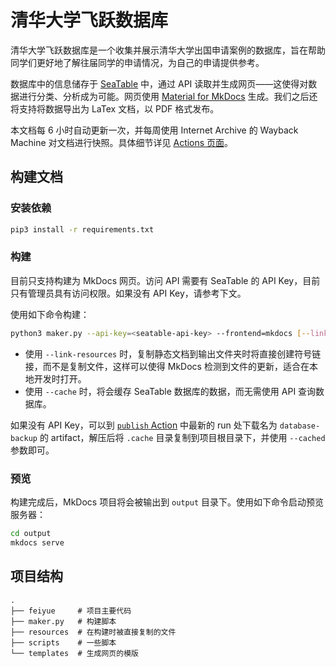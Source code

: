 # 清华大学飞跃数据库

清华大学飞跃数据库是一个收集并展示清华大学出国申请案例的数据库，旨在帮助同学们更好地了解往届同学的申请情况，为自己的申请提供参考。

数据库中的信息储存于 [SeaTable](https://cloud.seatable.io/dtable/external-links/custom/thu-feiyue/) 中，通过 API 读取并生成网页——这使得对数据进行分类、分析成为可能。网页使用 [Material for MkDocs](https://squidfunk.github.io/mkdocs-material/) 生成。我们之后还将支持将数据导出为 LaTex 文档，以 PDF 格式发布。

本文档每 6 小时自动更新一次，并每周使用 Internet Archive 的 Wayback Machine 对文档进行快照。具体细节详见 [Actions 页面](https://github.com/THU-feiyue/database/actions/)。

## 构建文档

### 安装依赖

```bash
pip3 install -r requirements.txt
```

### 构建

目前只支持构建为 MkDocs 网页。访问 API 需要有 SeaTable 的 API Key，目前只有管理员具有访问权限。如果没有 API Key，请参考下文。

使用如下命令构建：

```bash
python3 maker.py --api-key=<seatable-api-key> --frontend=mkdocs [--link-resources] [--cached]
```

- 使用 `--link-resources` 时，复制静态文档到输出文件夹时将直接创建符号链接，而不是复制文件，这样可以使得 MkDocs 检测到文件的更新，适合在本地开发时打开。
- 使用 `--cache` 时，将会缓存 SeaTable 数据库的数据，而无需使用 API 查询数据库。

如果没有 API Key，可以到 [`publish` Action](https://github.com/THU-feiyue/database/actions/workflows/publish.yml) 中最新的 run 处下载名为 `database-backup` 的 artifact，解压后将 `.cache` 目录复制到项目根目录下，并使用 `--cached` 参数即可。

### 预览

构建完成后，MkDocs 项目将会被输出到 `output` 目录下。使用如下命令启动预览服务器：

```bash
cd output
mkdocs serve
```

## 项目结构

```
.
├── feiyue     # 项目主要代码
├── maker.py   # 构建脚本
├── resources  # 在构建时被直接复制的文件
├── scripts    # 一些脚本
└── templates  # 生成网页的模版
```

